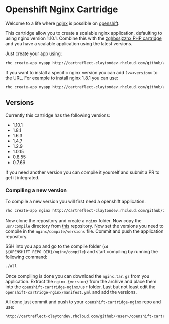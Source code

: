 # Openshift Nginx Cartridge
Welcome to a life where [nginx](http://nginx.org/) is possible on [openshift](https://www.openshift.com/).

This cartridge allow you to create a scalable nginx application, defaulting to using nginx version 1.10.1.
Combine this with the [zghbssjzzhx PHP cartridge](https://github.com/zghbssjzzhx/openshift-cartridge-php) and you have a scalable application using the latest versions.

Just create your app using:
```BASH
rhc create-app myapp http://cartreflect-claytondev.rhcloud.com/github/zghbssjzzhx/openshift-cartridge-nginx
```

If you want to install a specific nginx version you can add `?v=<version>` to the URL.
For example to install nginx 1.8.1 you can use:
```BASH
rhc create-app myapp http://cartreflect-claytondev.rhcloud.com/github/zghbssjzzhx/openshift-cartridge-nginx?v=1.8.1
```

## Versions
Currently this cartridge has the following versions:
- 1.10.1
- 1.8.1
- 1.6.3
- 1.4.7
- 1.2.9
- 1.0.15
- 0.8.55
- 0.7.69

If you need another version you can compile it yourself and submit a PR to get it integrated.

### Compiling a new version
To compile a new version you will first need a openshift application.
```BASH
rhc create-app nginx http://cartreflect-claytondev.rhcloud.com/github/zghbssjzzhx/openshift-cartridge-nginx
```

Now clone the repository and create a `nginx` folder. Now copy the `usr/compile` directory from [this](https://github.com/zghbssjzzhx/openshift-cartridge-nginx/tree/master/usr/compile) repository.
Now set the versions you need to compile in the `nginx/compile/versions` file. Commit and push the application repository.

SSH into you app and go to the compile folder (`cd ${OPENSHIFT_REPO_DIR}/nginx/compile`) and start compiling by running the following command:
```BASH
./all
```
Once compiling is done you can download the `nginx.tar.gz` from you application.
Extract the `nginx-{version}` from the archive and place them into the `openshift-cartridge-nginx/usr` folder.
Last but not least edit the `openshift-cartridge-nginx/manifest.yml` and add the versions.

All done just commit and push to your `openshift-cartridge-nginx` repo and use:
```BASH
http://cartreflect-claytondev.rhcloud.com/github/<user>/openshift-cartridge-nginx
```
